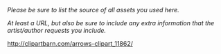 *Please be sure to list the source of all assets you used here.*

*At least a URL, but also be sure to include any extra information that the artist/author requests you include.*

http://clipartbarn.com/arrows-clipart_11862/

